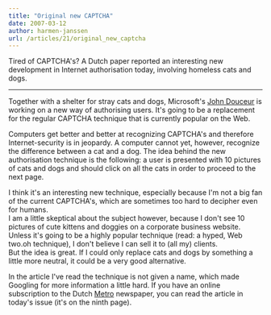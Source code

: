 ```yaml
---
title: "Original new CAPTCHA"
date: 2007-03-12
author: harmen-janssen
url: /articles/21/original_new_captcha
---
```


<p>
Tired of CAPTCHA's? A Dutch paper reported an interesting new development in Internet authorisation today, involving homeless cats and dogs.</p>

---

Together with a shelter for stray cats and dogs, Microsoft's [John Douceur](http://research.microsoft.com/~johndo/) is working on a new way of authorising users. It's going to be a replacement for the regular CAPTCHA technique that is currently popular on the Web.

Computers get better and better at recognizing CAPTCHA's and therefore Internet-security is in jeopardy. A computer cannot yet, however, recognize the difference between a cat and a dog. The idea behind the new authorisation technique is the following: a user is presented with 10 pictures of cats and dogs and should click on all the cats in order to proceed to the next page.

I think it's an interesting new technique, especially because I'm not a big fan of the current CAPTCHA's, which are sometimes too hard to decipher even for humans.  
 I am a little skeptical about the subject however, because I don't see 10 pictures of cute kittens and doggies on a corporate business website. Unless it's going to be a highly popular technique (read: a hyped, Web two.oh technique), I don't believe I can sell it to (all my) clients.  
 But the idea is great. If I could only replace cats and dogs by something a little more neutral, it could be a very good alternative.

In the article I've read the technique is not given a name, which made Googling for more information a little hard. If you have an online subscription to the Dutch [Metro](http://www.metronieuws.nl) newspaper, you can read the article in today's issue (it's on the ninth page).


